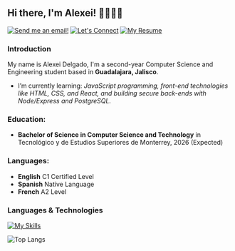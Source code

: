 ## Hi there, I'm Alexei! 👋🧑🏻‍💻
[![Send me an email!](https://shields.io/badge/@alexeiddg%40outlook.com-purple?style=for-the-badge)](mailto:alexeiddg@outlook.com)
[![Let's Connect](https://shields.io/badge/let's%20connect!-blue?logo=linkedin&style=for-the-badge)](https://linkedin.com/in/alexei-delgado-5729b8266)
[![My Resume](https://shields.io/badge/%F0%9F%92%BC%20my%20r%C3%A9sum%C3%A9-f5f5dc?&style=for-the-badge)]()

### Introduction
My name is Alexei Delgado, I'm a second-year Computer Science and Engineering student based in **Guadalajara, Jalisco**. 
- I’m currently learning: *JavaScript programming, front-end technologies like HTML, CSS, and React, and building secure back-ends with Node/Express and PostgreSQL.*

### Education:
- **Bachelor of Science in Computer Science and Technology** in Tecnológico y de Estudios Superiores de Monterrey, 2026 (Expected)

### Languages:
- **English** C1 Certified Level 
- **Spanish** Native Language
- **French** A2 Level

### Languages & Technologies
[![My Skills](https://skillicons.dev/icons?i=cpp,js,html,css,matlab,py,r,github)](https://skillicons.dev) 

![Top Langs](https://github-readme-stats.vercel.app/api/top-langs/?username=alexeiddg&layout=compact)
